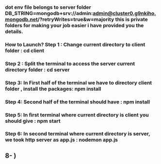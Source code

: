 ### dot env file belongs to server folder DB_STRING=mongodb+srv://admin:admin@cluster0.g9nkiho.mongodb.net/?retryWrites=true&w=majority  this is private folders for making your job easier i have provided you the details. 
### How to Launch? **Step 1** : Change current directory to client folder : cd client 
### **Step 2** : Split the terminal to access the server current directory folder : cd server 
### **Step 3**: In First half of the terminal we have to directory client folder , install the packages: npm install 
### **Step 4**: Second half of the terminal should have : npm install 
### **Step 5**: In first terminal where current directory is client you should give : npm start 
### **Step 6**: In second terminal where current directory is server, we took http server as app.js : nodemon app.js 
## 8- )
